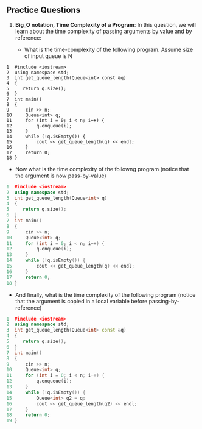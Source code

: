 ## Practice Questions

1. **Big_O notation, Time Complexity of a Program**: In this question, we will learn about the time complexity of passing arguments by value and by reference:

   * What is the time-complexity of the following program. Assume size of input queue is N
 
```
1  #include <iostream>
2  using namespace std;
3  int get_queue_length(Queue<int> const &q)
4  {
5     return q.size();
6  }
7  int main()
8  {
9      cin >> n;   
10     Queue<int> q;
11     for (int i = 0; i < n; i++) {
12         q.enqueue(i);
13     }
14     while (!q.isEmpty()) {
15         cout << get_queue_length(q) << endl;
16     }
17     return 0;
18 }
```

  * Now what is the time complexity of the followng program (notice that the argument is now pass-by-value)
```cpp
1  #include <iostream>
2  using namespace std;
3  int get_queue_length(Queue<int> q)
4  {
5     return q.size();
6  }
7  int main()
8  {
9      cin >> n;   
10     Queue<int> q;
11     for (int i = 0; i < n; i++) {
12         q.enqueue(i);
13     }
14     while (!q.isEmpty()) {
15         cout << get_queue_length(q) << endl;
16     }
17     return 0;
18 }
```

  * And finally, what is the time complexity of the following program (notice that the argument is copied in a local variable before passing-by-reference)
```cpp
1  #include <iostream>
2  using namespace std;
3  int get_queue_length(Queue<int> const &q)
4  {
5     return q.size();
6  }
7  int main()
8  {
9      cin >> n;   
10     Queue<int> q;
11     for (int i = 0; i < n; i++) {
12         q.enqueue(i);
13     }
14     while (!q.isEmpty()) {
15         Queue<int> q2 = q;
16         cout << get_queue_length(q2) << endl;
17     }
18     return 0;
19 }
```
